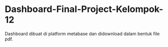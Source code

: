 # Dashboard-Final-Project-Kelompok-12

Dashboard dibuat di platform metabase dan didownload dalam bentuk file pdf.
